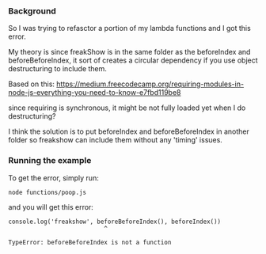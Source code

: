 ### Background

So I was trying to refasctor a portion of my lambda functions and I got this error.

My theory is since freakShow is in the same folder as the beforeIndex and beforeBeforeIndex, it sort
of creates a circular dependency if you use object destructuring to include them.

Based on this: https://medium.freecodecamp.org/requiring-modules-in-node-js-everything-you-need-to-know-e7fbd119be8

since requiring is synchronous, it might be not fully loaded yet when I do destructuring?

I think the solution is to put beforeIndex and beforeBeforeIndex in another folder so freakshow can include them without any
'timing' issues.

### Running the example

To get the error, simply run:

```
node functions/poop.js
```

and you will get this error:

```
console.log('freakshow', beforeBeforeIndex(), beforeIndex())
                           ^

TypeError: beforeBeforeIndex is not a function
```
